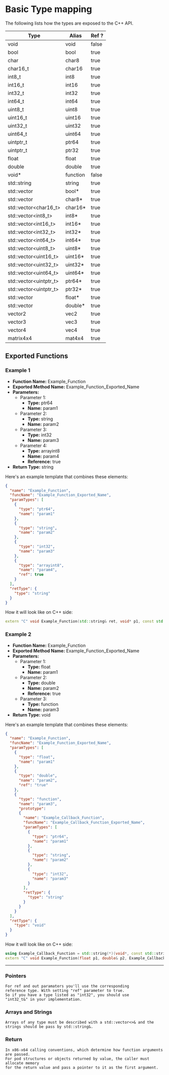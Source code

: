 # Basic Type mapping

The following lists how the types are exposed to the C++ API.

| Type                   | Alias    | Ref ? |
|------------------------|----------|-------|
| void                   | void     | false |
| bool                   | bool     | true  |
| char                   | char8    | true  |
| char16_t               | char16   | true  |
| int8_t                 | int8     | true  |
| int16_t                | int16    | true  |
| int32_t                | int32    | true  |
| int64_t                | int64    | true  |
| uint8_t                | uint8    | true  |
| uint16_t               | uint16   | true  |
| uint32_t               | uint32   | true  |
| uint64_t               | uint64   | true  |
| uintptr_t              | ptr64    | true  |
| uintptr_t              | ptr32    | true  |
| float                  | float    | true  |
| double                 | double   | true  |
| void*                  | function | false |
| std::string            | string   | true  |
| std::vector<bool>      | bool*    | true  |
| std::vector<char>      | char8*   | true  |
| std::vector<char16_t>  | char16*  | true  |
| std::vector<int8_t>    | int8*    | true  |
| std::vector<int16_t>   | int16*   | true  |
| std::vector<int32_t>   | int32*   | true  |
| std::vector<int64_t>   | int64*   | true  |
| std::vector<uint8_t>   | uint8*   | true  |
| std::vector<uint16_t>  | uint16*  | true  |
| std::vector<uint32_t>  | uint32*  | true  |
| std::vector<uint64_t>  | uint64*  | true  |
| std::vector<uintptr_t> | ptr64*   | true  |
| std::vector<uintptr_t> | ptr32*   | true  |
| std::vector<float>     | float*   | true  |
| std::vector<double>    | double*  | true  |
| vector2                | vec2     | true  |
| vector3                | vec3     | true  |
| vector4                | vec4     | true  |
| matrix4x4              | mat4x4   | true  |

## Exported Functions

### Example 1

- **Function Name:** Example_Function
- **Exported Method Name:** Example_Function_Exported_Name
- **Parameters:**
    - Parameter 1:
        - **Type:** ptr64
        - **Name:** param1
    - Parameter 2:
        - **Type:** string
        - **Name:** param2
    - Parameter 3:
        - **Type:** int32
        - **Name:** param3
    - Parameter 4:
        - **Type:** arrayint8
        - **Name:** param4
        - **Reference:** true
- **Return Type:** string

Here's an example template that combines these elements:

```json
{
  "name": "Example_Function",
  "funcName": "Example_Function_Exported_Name",
  "paramTypes": [
    {
      "type": "ptr64",
      "name": "param1"
    },
    {
      "type": "string",
      "name": "param2"
    },
    {
      "type": "int32",
      "name": "param3"
    },
    {
      "type": "arrayint8",
      "name": "param4",
      "ref": true
    }
  ],
  "retType": {
    "type": "string"
  }
}
```

How it will look like on C++ side:

```c++
extern "C" void Example_Function(std::string& ret, void* p1, const std::string& p2, int32_t p3, std::vector<uint8_t>& p4)
```

### Example 2

- **Function Name:** Example_Function
- **Exported Method Name:** Example_Function_Exported_Name
- **Parameters:**
    - Parameter 1:
        - **Type:** float
        - **Name:** param1
    - Parameter 2:
        - **Type:** double
        - **Name:** param2
        - **Reference:** true
    - Parameter 3:
        - **Type:** function
        - **Name:** param3
- **Return Type:** void

Here's an example template that combines these elements:

```json
{
  "name": "Example_Function",
  "funcName": "Example_Function_Exported_Name",
  "paramTypes": [
    {
      "type": "float",
      "name": "param1"
    },
    {
      "type": "double",
      "name": "param2",
      "ref": "true"
    },
    {
      "type": "function",
      "name": "param3",
      "prototype":
      {
        "name": "Example_Callback_Function",
        "funcName": "Example_Callback_Function_Exported_Name",
        "paramTypes": [
          {
            "type": "ptr64",
            "name": "param1"
          },
          {
            "type": "string",
            "name": "param2"
          },
          {
            "type": "int32",
            "name": "param3"
          }
        ],
        "retType": {
          "type": "string"
        }
      }
    }
  ],
  "retType": {
    "type": "void"
  }
}
```

How it will look like on C++ side:

```c++
using Example_Callback_Function = std::string(*)(void*, const std::string&, int32_t);
extern "C" void Example_Function(float p1, double& p2, Example_Callback_Function p4)
```

---

### Pointers
	For ref and out paramaters you'll use the corresponding
	reference type. With setting "ref" parameter to true.
	So if you have a type listed as "int32", you should use
	"int32_t&" in your implementation. 

### Arrays and Strings
	Arrays of any type must be described with a std::vector<>& and the
	strings should be pass by std::string&. 

### Return
	In x86-x64 calling conventions, which determine how function arguments are passed. 
	For pod structures or objects returned by value, the caller must allocate memory 
	for the return value and pass a pointer to it as the first argument.
	